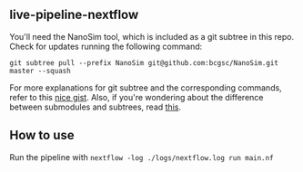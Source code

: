 ## live-pipeline-nextflow

You'll need the NanoSim tool, which is included as a git subtree in this repo. Check for updates running the following command:

```
git subtree pull --prefix NanoSim git@github.com:bcgsc/NanoSim.git master --squash

```

For more explanations for git subtree and the corresponding commands, refer to this [nice gist](https://gist.github.com/SKempin/b7857a6ff6bddb05717cc17a44091202). Also, if you're wondering about the difference between submodules and subtrees, read [this](https://gitprotect.io/blog/managing-git-projects-git-subtree-vs-submodule/).



## How to use

Run the pipeline with ```nextflow -log ./logs/nextflow.log run main.nf```
